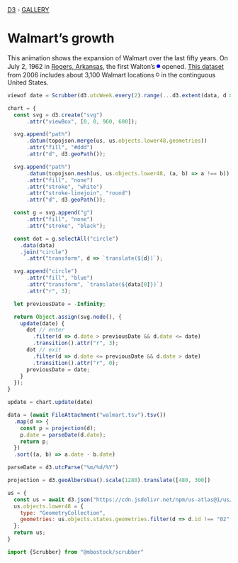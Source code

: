 <div style="color: grey; font: 13px/25.5px var(--sans-serif); text-transform: uppercase;"><h1 style="display: none;">Walmart’s growth</h1><a href="https://d3js.org/">D3</a> › <a href="/@d3/gallery">Gallery</a></div>

# Walmart’s growth

This animation shows the expansion of Walmart over the last fifty years. On July 2, 1962 in [Rogers, Arkansas](https://en.wikipedia.org/wiki/Rogers,_Arkansas), the first Walton’s <svg width=8 height=16><circle cx=4 cy=10 r=4 fill=blue></circle></svg> opened. [This dataset](http://users.econ.umn.edu/~holmes/data/WalMart/index.html) from 2006 includes about 3,100 Walmart locations <svg width=8 height=16><circle cx=4 cy=10 r=3.5 fill=none stroke=black></circle></svg> in the continguous United States.

```js
viewof date = Scrubber(d3.utcWeek.every(2).range(...d3.extent(data, d => d.date)), {format: d3.utcFormat("%Y %b %-d"), loop: false})
```

```js echo
chart = {
  const svg = d3.create("svg")
      .attr("viewBox", [0, 0, 960, 600]);

  svg.append("path")
      .datum(topojson.merge(us, us.objects.lower48.geometries))
      .attr("fill", "#ddd")
      .attr("d", d3.geoPath());

  svg.append("path")
      .datum(topojson.mesh(us, us.objects.lower48, (a, b) => a !== b))
      .attr("fill", "none")
      .attr("stroke", "white")
      .attr("stroke-linejoin", "round")
      .attr("d", d3.geoPath());

  const g = svg.append("g")
      .attr("fill", "none")
      .attr("stroke", "black");

  const dot = g.selectAll("circle")
    .data(data)
    .join("circle")
      .attr("transform", d => `translate(${d})`);

  svg.append("circle")
      .attr("fill", "blue")
      .attr("transform", `translate(${data[0]})`)
      .attr("r", 3);

  let previousDate = -Infinity;

  return Object.assign(svg.node(), {
    update(date) {
      dot // enter
        .filter(d => d.date > previousDate && d.date <= date)
        .transition().attr("r", 3);
      dot // exit
        .filter(d => d.date <= previousDate && d.date > date)
        .transition().attr("r", 0);
      previousDate = date;
    }
  });
}
```

```js echo
update = chart.update(date)
```

```js echo
data = (await FileAttachment("walmart.tsv").tsv())
  .map(d => {
    const p = projection(d);
    p.date = parseDate(d.date);
    return p;
  })
  .sort((a, b) => a.date - b.date)
```

```js echo
parseDate = d3.utcParse("%m/%d/%Y")
```

```js echo
projection = d3.geoAlbersUsa().scale(1280).translate([480, 300])
```

```js echo
us = {
  const us = await d3.json("https://cdn.jsdelivr.net/npm/us-atlas@1/us/10m.json");
  us.objects.lower48 = {
    type: "GeometryCollection",
    geometries: us.objects.states.geometries.filter(d => d.id !== "02" && d.id !== "15")
  };
  return us;
}
```

```js echo
import {Scrubber} from "@mbostock/scrubber"
```
